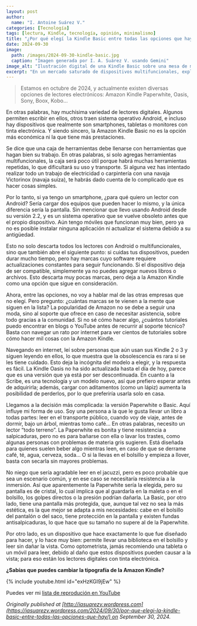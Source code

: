 ```yaml
---
layout: post
author:
  name: "I. Antoine Suárez V."
categories: [Tecnología]
tags: [lectura, Kindle, tecnología, opinión, minimalismo]
title: "¿Por qué elegí la Kindle Basic entre todas las opciones que hay?"
date: 2024-09-30
image:
  path: /images/2024-09-30-kindle-basic.jpg
  caption: "Imagen generada por I. A. Suárez V. usando Gemini"
image_alt: "Ilustración digital de una Kindle Basic sobre una mesa de madera"
excerpt: "En un mercado saturado de dispositivos multifuncionales, explico por qué elegí una Kindle Basic: por su simplicidad, durabilidad y funcionalidad específica para leer."
---
```



> Estamos en octubre de 2024, y actualmente existen diversas opciones de lectores electrónicos: Amazon Kindle Paperwhite, Oasis, Sony, Boox, Kobo…

En otras palabras, hay muchísima variedad de lectores digitales. Algunos permiten escribir en ellos, otros traen sistema operativo Android, e incluso hay dispositivos que realmente son smartphones, tabletas o monitores con tinta electrónica. Y siendo sincero, la Amazon Kindle Basic no es la opción más económica ni la que tiene más prestaciones.

Se dice que una caja de herramientas debe llenarse con herramientas que hagan bien su trabajo. En otras palabras, si solo agregas herramientas multifuncionales, la caja será poco útil porque habrá muchas herramientas repetidas, lo que dificultará su uso y transporte. Si alguna vez has intentado realizar todo un trabajo de electricidad o carpintería con una navaja Victorinox (navaja suiza), te habrás dado cuenta de lo complicado que es hacer cosas simples.

Por lo tanto, si ya tengo un smartphone, ¿para qué quiero un lector con Android? Sería cargar dos equipos que pueden hacer lo mismo, y la única diferencia sería la pantalla. Sin mencionar que llevo usando Android desde su versión 2.2, y es un sistema operativo que se vuelve obsoleto antes que el propio dispositivo. Aún tengo móviles que funcionan muy bien, pero ya no es posible instalar ninguna aplicación ni actualizar el sistema debido a su antigüedad.

Esto no solo descarta todos los lectores con Android o multifuncionales, sino que también abre el siguiente punto: si cuidas tus dispositivos, pueden durar mucho tiempo, pero hay marcas cuyo software requiere actualizaciones constantes para seguir funcionando. Si el dispositivo deja de ser compatible, simplemente ya no puedes agregar nuevos libros o archivos. Esto descarta muy pocas marcas, pero deja a la Amazon Kindle como una opción que sigue en consideración.

Ahora, entre las opciones, no voy a hablar mal de las otras empresas que no elegí. Pero pregunto: ¿cuántas marcas se te vienen a la mente que siguen en la lista? La popularidad de Amazon no se debe a seguir una moda, sino al soporte que ofrece en caso de necesitar asistencia, sobre todo gracias a la comunidad. Si no sé cómo hacer algo, ¿cuántos tutoriales puedo encontrar en blogs o YouTube antes de recurrir al soporte técnico? Basta con navegar un rato por internet para ver cientos de tutoriales sobre cómo hacer mil cosas con la Amazon Kindle.

Navegando en internet, leí sobre personas que aún usan sus Kindle 2 o 3 y siguen leyendo en ellos, lo que muestra que la obsolescencia es rara si se les tiene cuidado. Esto deja la incógnita del modelo a elegir, y la respuesta es fácil. La Kindle Oasis no ha sido actualizada hasta el día de hoy, parece que es una versión que ya está por ser descontinuada. En cuanto a la Scribe, es una tecnología y un modelo nuevo, así que prefiero esperar antes de adquirirla; además, cargar con aditamentos (como un lápiz) aumenta la posibilidad de perderlos, por lo que preferiría usarla solo en casa.

Llegamos a la decisión más complicada: la versión Paperwhite o Basic. Aquí influye mi forma de uso. Soy una persona a la que le gusta llevar un libro a todas partes: leer en el transporte público, cuando voy de viaje, antes de dormir, bajo un árbol, mientras tomo café… En otras palabras, necesito un lector “todo terreno”. La Paperwhite es bonita y tiene resistencia a salpicaduras, pero no es para bañarse con ella o lavar los trastes, como algunas personas con problemas de materia gris sugieren. Está diseñada para quienes suelen beber algo mientras leen, en caso de que se derrame café, té, agua, cerveza, soda… O si la llevas en el bolsillo y empieza a llover, basta con secarla sin mayores problemas.

No niego que sería agradable leer en el jacuzzi, pero es poco probable que sea un escenario común, y en ese caso se necesitaría resistencia a la inmersión. Así que aparentemente la Paperwhite sería la elegida, pero su pantalla es de cristal, lo cual implica que al guardarla en la maleta o en el bolsillo, los golpes directos o la presión podrían dañarla. La Basic, por otro lado, tiene una pantalla más protegida, que, aunque tal vez no sea la más estética, es la que mejor se adapta a mis necesidades: cabe en el bolsillo del pantalón o del saco, tiene protección en la pantalla y existen fundas antisalpicaduras, lo que hace que su tamaño no supere al de la Paperwhite.

Por otro lado, es un dispositivo que hace exactamente lo que fue diseñado para hacer, y lo hace muy bien: permite llevar una biblioteca en el bolsillo y leer sin dañar la vista. Como optometrista, jamás recomiendo una tableta o un móvil para leer, debido al daño que estos dispositivos pueden causar a la vista; para eso están los lectores digitales con tinta electrónica.

**¿Sabías que puedes cambiar la tipografía de la Amazon Kindle?**

{% include youtube.html id="exHzKGI9jEw" %}


Puedes ver mi [lista de reprodución en YouTube](https://www.youtube.com/playlist?list=PLfyRETG_hY1B1d5wDjQTVmfSDOCzLDq8w)

_Originally published at [http://iasuarezv.wordpress.com](https://iasuarezv.wordpress.com/2024/09/30/por-que-elegi-la-kindle-basic-entre-todas-las-opciones-que-hay/) on September 30, 2024._
